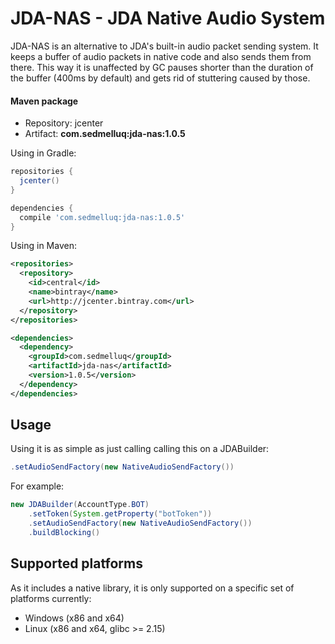 # JDA-NAS - JDA Native Audio System

JDA-NAS is an alternative to JDA's built-in audio packet sending system. It keeps a buffer of audio packets in native code and also sends them from there. This way it is unaffected by GC pauses shorter than the duration of the buffer (400ms by default) and gets rid of stuttering caused by those.

#### Maven package

* Repository: jcenter
* Artifact: **com.sedmelluq:jda-nas:1.0.5**

Using in Gradle:
```groovy
repositories {
  jcenter()
}

dependencies {
  compile 'com.sedmelluq:jda-nas:1.0.5'
}
```

Using in Maven:
```xml
<repositories>
  <repository>
    <id>central</id>
    <name>bintray</name>
    <url>http://jcenter.bintray.com</url>
  </repository>
</repositories>

<dependencies>
  <dependency>
    <groupId>com.sedmelluq</groupId>
    <artifactId>jda-nas</artifactId>
    <version>1.0.5</version>
  </dependency>
</dependencies>
```


## Usage

Using it is as simple as just calling calling this on a JDABuilder:
```java
.setAudioSendFactory(new NativeAudioSendFactory())
```

For example:
```java
new JDABuilder(AccountType.BOT)
    .setToken(System.getProperty("botToken"))
    .setAudioSendFactory(new NativeAudioSendFactory())
    .buildBlocking()
```

## Supported platforms

As it includes a native library, it is only supported on a specific set of platforms currently:

* Windows (x86 and x64)
* Linux (x86 and x64, glibc >= 2.15)
